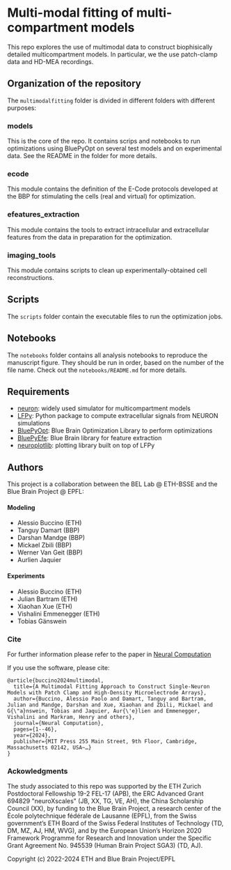 # Multi-modal fitting of multi-compartment models

This repo explores the use of multimodal data to construct biophisically detailed multicompartment models.
In particular, we the use patch-clamp data and HD-MEA recordings.

## Organization of the repository

The `multimodalfitting` folder is divided in different folders with different purposes:

### models

This is the core of the repo. It contains scrips and notebooks to run optimizations using BluePyOpt on several test
models and on experimental data. See the README in the folder for more details.

### ecode

This module contains the definition of the E-Code protocols developed at the BBP for stimulating the cells (real
and virtual) for optimization.

### efeatures_extraction

This module contains the tools to extract intracellular and extracellular features from the data in preparation
for the optimization.

### imaging_tools

This module contains scripts to clean up experimentally-obtained cell reconstructions.


## Scripts

The `scripts` folder contain the executable files to run the optimization jobs.

## Notebooks

The `notebooks` folder contains all analysis notebooks to reproduce the manuscript figure. They should be run in order,
based on the number of the file name. Check out the `notebooks/README.md` for more details.

## Requirements

- [neuron](https://www.neuron.yale.edu/neuron/): widely used simulator for multicompartment models
- [LFPy](https://lfpy.readthedocs.io/en/latest/): Python package to compute extracellular signals from NEURON
simulations
- [BluePyOpt](https://github.com/BlueBrain/BluePyOpt): Blue Brain Optimization Library to perform optimizations
- [BluePyEfe](https://github.com/BlueBrain/BluePyEfe): Blue Brain library for feature extraction
- [neuroplotlib](https://github.com/LFPy/neuroplotlib): plotting library built on top of LFPy


## Authors

This project is a collaboration between the BEL Lab @ ETH-BSSE  and the Blue Brain Project @ EPFL:

#### Modeling

- Alessio Buccino (ETH)
- Tanguy Damart (BBP)
- Darshan Mandge (BBP)
- Mickael Zbili (BBP)
- Werner Van Geit (BBP)
- Aurlien Jaquier

#### Experiments

- Alessio Buccino (ETH)
- Julian Bartram (ETH)
- Xiaohan Xue (ETH)
- Vishalini Emmenegger (ETH)
- Tobias Gänswein

### Cite

For further information please refer to the paper in [Neural Computation]( https://doi.org/10.1162/neco_a_01672)

If you use the software, please cite:

```
@article{buccino2024multimodal,
  title={A Multimodal Fitting Approach to Construct Single-Neuron Models with Patch Clamp and High-Density Microelectrode Arrays},
  author={Buccino, Alessio Paolo and Damart, Tanguy and Bartram, Julian and Mandge, Darshan and Xue, Xiaohan and Zbili, Mickael and G{\"a}nswein, Tobias and Jaquier, Aur{\'e}lien and Emmenegger, Vishalini and Markram, Henry and others},
  journal={Neural Computation},
  pages={1--46},
  year={2024},
  publisher={MIT Press 255 Main Street, 9th Floor, Cambridge, Massachusetts 02142, USA~…}
}
```

### Ackowledgments

The study associated to this repo was supported by the ETH Zurich Postdoctoral Fellowship 19-2 FEL-17 (APB), the ERC Advanced Grant 694829 "neuroXscales" (JB, XX, TG, VE, AH), the China Scholarship Council (XX), by funding to the Blue Brain Project, a research center of the École polytechnique fédérale de Lausanne (EPFL), from the Swiss government’s ETH Board of the Swiss Federal Institutes of Technology (TD, DM, MZ, AJ, HM, WVG), and by the European Union’s Horizon 2020 Framework Programme for Research and Innovation under the Specific Grant Agreement No. 945539 (Human Brain Project SGA3) (TD, AJ).


Copyright (c) 2022-2024 ETH and Blue Brain Project/EPFL